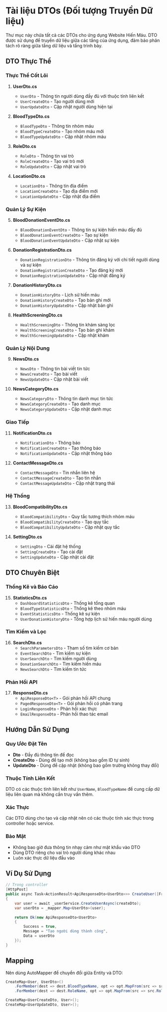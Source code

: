 # Tài liệu DTOs (Đối tượng Truyền Dữ liệu)

Thư mục này chứa tất cả các DTOs cho ứng dụng Website Hiến Máu. DTO được sử dụng để truyền dữ liệu giữa các tầng của ứng dụng, đảm bảo phân tách rõ ràng giữa tầng dữ liệu và tầng trình bày.

## DTO Thực Thể

### Thực Thể Cốt Lõi

1. **UserDto.cs**
   - `UserDto` - Thông tin người dùng đầy đủ với thuộc tính liên kết
   - `UserCreateDto` - Tạo người dùng mới
   - `UserUpdateDto` - Cập nhật người dùng hiện tại

2. **BloodTypeDto.cs**
   - `BloodTypeDto` - Thông tin nhóm máu
   - `BloodTypeCreateDto` - Tạo nhóm máu mới
   - `BloodTypeUpdateDto` - Cập nhật nhóm máu

3. **RoleDto.cs**
   - `RoleDto` - Thông tin vai trò
   - `RoleCreateDto` - Tạo vai trò mới
   - `RoleUpdateDto` - Cập nhật vai trò

4. **LocationDto.cs**
   - `LocationDto` - Thông tin địa điểm
   - `LocationCreateDto` - Tạo địa điểm mới
   - `LocationUpdateDto` - Cập nhật địa điểm

### Quản Lý Sự Kiện

5. **BloodDonationEventDto.cs**
   - `BloodDonationEventDto` - Thông tin sự kiện hiến máu đầy đủ
   - `BloodDonationEventCreateDto` - Tạo sự kiện
   - `BloodDonationEventUpdateDto` - Cập nhật sự kiện

6. **DonationRegistrationDto.cs**
   - `DonationRegistrationDto` - Thông tin đăng ký với chi tiết người dùng và sự kiện
   - `DonationRegistrationCreateDto` - Tạo đăng ký mới
   - `DonationRegistrationUpdateDto` - Cập nhật đăng ký

7. **DonationHistoryDto.cs**
   - `DonationHistoryDto` - Lịch sử hiến máu
   - `DonationHistoryCreateDto` - Tạo bản ghi mới
   - `DonationHistoryUpdateDto` - Cập nhật bản ghi

8. **HealthScreeningDto.cs**
   - `HealthScreeningDto` - Thông tin khám sàng lọc
   - `HealthScreeningCreateDto` - Tạo bản ghi khám
   - `HealthScreeningUpdateDto` - Cập nhật khám

### Quản Lý Nội Dung

9. **NewsDto.cs**
   - `NewsDto` - Thông tin bài viết tin tức
   - `NewsCreateDto` - Tạo bài viết
   - `NewsUpdateDto` - Cập nhật bài viết

10. **NewsCategoryDto.cs**
    - `NewsCategoryDto` - Thông tin danh mục tin tức
    - `NewsCategoryCreateDto` - Tạo danh mục
    - `NewsCategoryUpdateDto` - Cập nhật danh mục

### Giao Tiếp

11. **NotificationDto.cs**
    - `NotificationDto` - Thông báo
    - `NotificationCreateDto` - Tạo thông báo
    - `NotificationUpdateDto` - Cập nhật thông báo

12. **ContactMessageDto.cs**
    - `ContactMessageDto` - Tin nhắn liên hệ
    - `ContactMessageCreateDto` - Tạo tin nhắn
    - `ContactMessageUpdateDto` - Cập nhật trạng thái

### Hệ Thống

13. **BloodCompatibilityDto.cs**
    - `BloodCompatibilityDto` - Quy tắc tương thích nhóm máu
    - `BloodCompatibilityCreateDto` - Tạo quy tắc
    - `BloodCompatibilityUpdateDto` - Cập nhật quy tắc

14. **SettingDto.cs**
    - `SettingDto` - Cài đặt hệ thống
    - `SettingCreateDto` - Tạo cài đặt
    - `SettingUpdateDto` - Cập nhật cài đặt

## DTO Chuyên Biệt

### Thống Kê và Báo Cáo

15. **StatisticsDto.cs**
    - `DashboardStatisticsDto` - Thống kê tổng quan
    - `BloodTypeStatisticsDto` - Thống kê theo nhóm máu
    - `EventStatisticsDto` - Thống kê sự kiện
    - `UserDonationHistoryDto` - Tổng hợp lịch sử hiến máu người dùng

### Tìm Kiếm và Lọc

16. **SearchDto.cs**
    - `SearchParametersDto` - Tham số tìm kiếm cơ bản
    - `EventSearchDto` - Tìm kiếm sự kiện
    - `UserSearchDto` - Tìm kiếm người dùng
    - `DonationSearchDto` - Tìm kiếm hiến máu
    - `NewsSearchDto` - Tìm kiếm tin tức

### Phản Hồi API

17. **ResponseDto.cs**
    - `ApiResponseDto<T>` - Gói phản hồi API chung
    - `PagedResponseDto<T>` - Gói phản hồi có phân trang
    - `LoginResponseDto` - Phản hồi xác thực
    - `EmailResponseDto` - Phản hồi thao tác email

## Hướng Dẫn Sử Dụng

### Quy Ước Đặt Tên
- **Dto** - Đầy đủ thông tin để đọc
- **CreateDto** - Dùng để tạo mới (không bao gồm ID tự sinh)
- **UpdateDto** - Dùng để cập nhật (không bao gồm trường không thay đổi)

### Thuộc Tính Liên Kết
DTO có các thuộc tính liên kết như `UserName`, `BloodTypeName` để cung cấp dữ liệu liên quan mà không cần truy vấn thêm.

### Xác Thực
Các DTO dùng cho tạo và cập nhật nên có các thuộc tính xác thực trong controller hoặc service.

### Bảo Mật
- Không bao giờ đưa thông tin nhạy cảm như mật khẩu vào DTO
- Dùng DTO riêng cho vai trò người dùng khác nhau
- Luôn xác thực dữ liệu đầu vào

## Ví Dụ Sử Dụng

```csharp
// Trong controller
[HttpPost]
public async Task<ActionResult<ApiResponseDto<UserDto>>> CreateUser([FromBody] UserCreateDto createDto)
{
    var user = await _userService.CreateUserAsync(createDto);
    var userDto = _mapper.Map<UserDto>(user);
    
    return Ok(new ApiResponseDto<UserDto>
    {
        Success = true,
        Message = "Tạo người dùng thành công",
        Data = userDto
    });
}
```

## Mapping

Nên dùng AutoMapper để chuyển đổi giữa Entity và DTO:

```csharp
CreateMap<User, UserDto>()
    .ForMember(dest => dest.BloodTypeName, opt => opt.MapFrom(src => src.BloodType.BloodTypeName))
    .ForMember(dest => dest.RoleName, opt => opt.MapFrom(src => src.Role.RoleName));

CreateMap<UserCreateDto, User>();
CreateMap<UserUpdateDto, User>();
``` 
